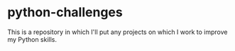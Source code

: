 # python-challenges
This is a repository in which I'll put any projects on which I work to improve my Python skills.
